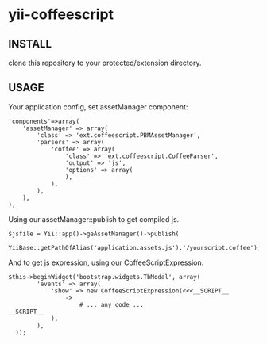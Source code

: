 yii-coffeescript
================

INSTALL
----
clone this repository to your protected/extension directory.

USAGE
----

Your application config, set assetManager component:

    'components'=>array(
        'assetManager' => array(
            'class' => 'ext.coffeescript.PBMAssetManager',
            'parsers' => array(
                'coffee' => array(
                    'class' => 'ext.coffeescript.CoffeeParser',
                    'output' => 'js',
                    'options' => array(
                    ),
                ),
            ),
        ),
    ),

Using our assetManager::publish to get compiled js.

    $jsfile = Yii::app()->geAssetManager()->publish(
         YiiBase::getPathOfAlias('application.assets.js').'/yourscript.coffee');

And to get js expression, using our CoffeeScriptExpression.

    $this->beginWidget('bootstrap.widgets.TbModal', array(
            'events' => array(
                'show' => new CoffeeScriptExpression(<<<__SCRIPT__
                    ->
                        # ... any code ...
    __SCRIPT__
                ),
            ),
      ));
